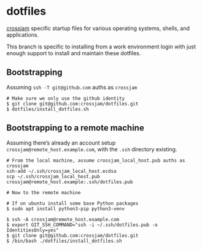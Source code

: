 # dotfiles
[crossjam](https://github.com/crossjam) specific startup files for
various operating systems, shells, and applications.

This branch is specific to installing from a work environment login
with just enough support to install and maintain these dotfiles.

## Bootstrapping

Assuming `ssh -T git@github.com` auths as `crossjam`

```
# Make sure we only use the github identity
$ git clone git@github.com:crossjam/dotfiles.git
$ dotfiles/install_dotfiles.sh
```

## Bootstrapping to a remote machine

Assuming there’s already an account setup `crossjam@remote_host.example.com`, with the
`.ssh` directory existing.

```
# From the local machine, assume crossjam_local_host.pub auths as crossjam
ssh-add ~/.ssh/crossjam_local_host.ecdsa
scp ~/.ssh/crossjam_local_host.pub crossjam@remote_host.example:.ssh/dotfiles.pub

# Now to the remote machine

# If on ubuntu install some base Python packages
$ sudo apt install python3-pip python3-venv

$ ssh -A crossjam@remote_host.example.com
$ export GIT_SSH_COMMAND="ssh -i ~/.ssh/dotfiles.pub -o IdentitiesOnly=yes"
$ git clone git@github.com:crossjam/dotfiles.git
$ /bin/bash ./dotfiles/install_dotfiles.sh
```

